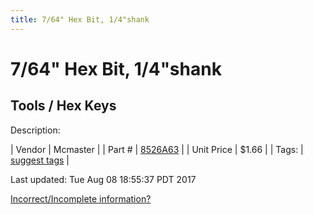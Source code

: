 ```yaml
---
title: 7/64" Hex Bit, 1/4"shank
---
```


# 7/64" Hex Bit, 1/4"shank
## Tools / Hex Keys
Description: 	 

| Vendor | Mcmaster | 
| Part # | [8526A63](https://www.mcmaster.com/#8526A63) | 
| Unit Price | $1.66 | 
| Tags: | [suggest tags](https://docs.google.com/forms/d/e/1FAIpQLSeWyY8v3RgOty-MyWmh9U0iivNYN_molChYyS-0U-o-kOAv_g/viewform) | 

Last updated: Tue Aug 08 18:55:37 PDT 2017

 [Incorrect/Incomplete information?](https://docs.google.com/forms/d/e/1FAIpQLSeWyY8v3RgOty-MyWmh9U0iivNYN_molChYyS-0U-o-kOAv_g/viewform)